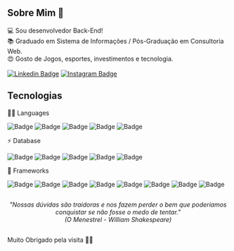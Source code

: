 ## Sobre Mim 👋 

:computer: Sou desenvolvedor Back-End! <br>
:books: Graduado em Sistema de Informações / Pós-Graduação em Consultoria Web.<br>
:heart_eyes: Gosto de Jogos, esportes, investimentos e tecnologia.<br>
<br>
[![Linkedin Badge](https://img.shields.io/badge/-LinkedIn-blue?style=flat-square&logo=Linkedin&logoColor=white&link=https://www.linkedin.com/in/ueversonpedroso/)](https://www.linkedin.com/in/ueversonpedroso/)
[![Instagram Badge](https://img.shields.io/badge/Instagram-E4405F?style=flat-square&logo=instagram&logoColor=white&link=https://www.instagram.com/udanjo/)](https://www.instagram.com/udanjo/)

## Tecnologias

👩‍💻 Languages  

![Badge](https://img.shields.io/badge/C%23-239120?style=for-the-badge&logo=c-sharp&logoColor=white)
![Badge](https://img.shields.io/badge/Go-00ADD8?style=for-the-badge&logo=go&logoColor=white)
![Badge](https://img.shields.io/badge/HTML5-E34F26?style=for-the-badge&logo=html5&logoColor=white)
![Badge](https://img.shields.io/badge/JavaScript-F7DF1E?style=for-the-badge&logo=javascript&logoColor=black)
![Badge](https://img.shields.io/badge/CSS3-1572B6?style=for-the-badge&logo=css3&logoColor=white)

⚡ Database

![Badge](https://img.shields.io/badge/Oracle-F80000?style=for-the-badge&logo=oracle&logoColor=black)
![Badge](https://img.shields.io/badge/PostgreSQL-316192?style=for-the-badge&logo=postgresql&logoColor=white)
![Badge](https://img.shields.io/badge/Microsoft%20SQL%20Sever-CC2927?style=for-the-badge&logo=microsoft%20sql%20server&logoColor=white)
![Badge](https://img.shields.io/badge/MySQL-00000F?style=for-the-badge&logo=mysql&logoColor=white)
![Badge](https://img.shields.io/badge/MongoDB-4EA94B?style=for-the-badge&logo=mongodb&logoColor=white)

🚀 Frameworks

![Badge](https://img.shields.io/badge/.NET-5C2D91?style=for-the-badge&logo=dot-net&logoColor=white)
![Badge](https://img.shields.io/badge/Docker-2CA5E0?style=for-the-badge&logo=docker&logoColor=white)
![Badge](https://img.shields.io/badge/Vue.js-35495E?style=for-the-badge&logo=vuedotjs&logoColor=4FC08D)
![Badge](https://img.shields.io/badge/Angular-DD0031?style=for-the-badge&logo=angular&logoColor=white)
![Badge](https://img.shields.io/badge/Git-F05032?style=for-the-badge&logo=git&logoColor=white)
![Badge](https://img.shields.io/badge/Postman-FF6C37?style=for-the-badge&logo=Postman&logoColor=white)
![Badge](https://img.shields.io/badge/rabbitmq-%23FF6600.svg?&style=for-the-badge&logo=rabbitmq&logoColor=white)
![Badge](https://img.shields.io/badge/Apache_Kafka-231F20?style=for-the-badge&logo=apache-kafka&logoColor=white)

##
<p align="center"><i>"Nossas dúvidas são traidoras e nos fazem perder o bem que poderíamos conquistar se não fosse o medo de tentar." <br>
(O Menestrel - William Shakespeare)
  </i></p>

##
Muito Obrigado pela visita 👊👊

<!--
**udanjo/udanjo** is a ✨ _special_ ✨ repository because its `README.md` (this file) appears on your GitHub profile.

Here are some ideas to get you started:

- 🔭 I’m currently working on ...
- 🌱 I’m currently learning ...
- 👯 I’m looking to collaborate on ...
- 🤔 I’m looking for help with ...
- 💬 Ask me about ...
- 📫 How to reach me: ...
- 😄 Pronouns: ...
- ⚡ Fun fact: ...
-->
